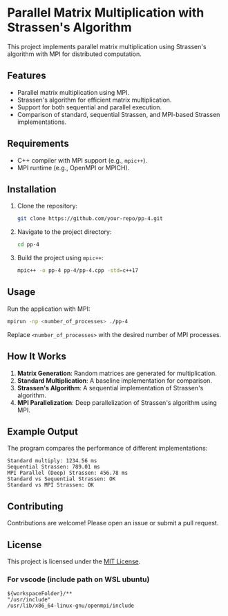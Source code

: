 # Parallel Matrix Multiplication with Strassen's Algorithm

This project implements parallel matrix multiplication using Strassen's algorithm with MPI for distributed computation.

## Features

- Parallel matrix multiplication using MPI.
- Strassen's algorithm for efficient matrix multiplication.
- Support for both sequential and parallel execution.
- Comparison of standard, sequential Strassen, and MPI-based Strassen implementations.

## Requirements

- C++ compiler with MPI support (e.g., `mpic++`).
- MPI runtime (e.g., OpenMPI or MPICH).

## Installation

1. Clone the repository:
   ```bash
   git clone https://github.com/your-repo/pp-4.git
   ```
2. Navigate to the project directory:
   ```bash
   cd pp-4
   ```
3. Build the project using `mpic++`:
   ```bash
   mpic++ -o pp-4 pp-4/pp-4.cpp -std=c++17
   ```

## Usage

Run the application with MPI:
```bash
mpirun -np <number_of_processes> ./pp-4
```

Replace `<number_of_processes>` with the desired number of MPI processes.

## How It Works

1. **Matrix Generation**: Random matrices are generated for multiplication.
2. **Standard Multiplication**: A baseline implementation for comparison.
3. **Strassen's Algorithm**: A sequential implementation of Strassen's algorithm.
4. **MPI Parallelization**: Deep parallelization of Strassen's algorithm using MPI.

## Example Output

The program compares the performance of different implementations:
```
Standard multiply: 1234.56 ms
Sequential Strassen: 789.01 ms
MPI Parallel (Deep) Strassen: 456.78 ms
Standard vs Sequential Strassen: OK
Standard vs MPI Strassen: OK
```

## Contributing

Contributions are welcome! Please open an issue or submit a pull request.

## License

This project is licensed under the [MIT License](LICENSE).


### For vscode (include path on WSL ubuntu)
```
${workspaceFolder}/**
"/usr/include"
/usr/lib/x86_64-linux-gnu/openmpi/include
```